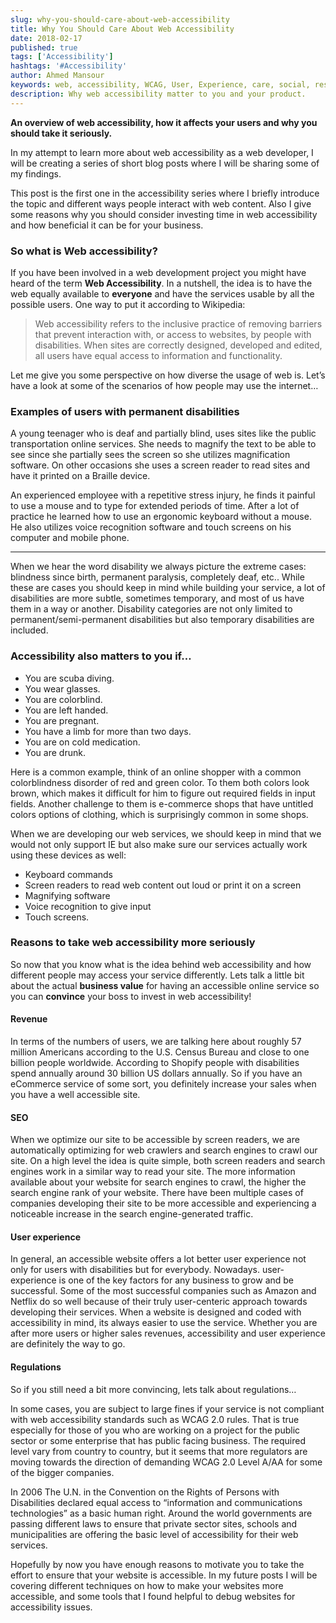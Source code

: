 ```yaml
---
slug: why-you-should-care-about-web-accessibility
title: Why You Should Care About Web Accessibility
date: 2018-02-17
published: true
tags: ['Accessibility']
hashtags: '#Accessibility'
author: Ahmed Mansour
keywords: web, accessibility, WCAG, User, Experience, care, social, responsibility.
description: Why web accessibility matter to you and your product.
---
```


**An overview of web accessibility, how it affects your users and why you should take it seriously.**

In my attempt to learn more about web accessibility as a web developer, I will be creating a series of short blog posts where I will be sharing some of my findings.

This post is the first one in the accessibility series where I briefly introduce the topic and different ways people interact with web content. Also I give some reasons why you should consider investing time in web accessibility and how beneficial it can be for your business.

### So what is Web accessibility?

If you have been involved in a web development project you might have heard of the term **Web Accessibility**. In a nutshell, the idea is to have the web equally available to **everyone** and have the services usable by all the possible users. One way to put it according to Wikipedia:

> Web accessibility refers to the inclusive practice of removing barriers that prevent interaction with, or access to websites, by people with disabilities. When sites are correctly designed, developed and edited, all users have equal access to information and functionality.

Let me give you some perspective on how diverse the usage of web is. Let’s have a look at some of the scenarios of how people may use the internet…

### Examples of users with permanent disabilities

A young teenager who is deaf and partially blind, uses sites like the public transportation online services. She needs to magnify the text to be able to see since she partially sees the screen so she utilizes magnification software. On other occasions she uses a screen reader to read sites and have it printed on a Braille device.

An experienced employee with a repetitive stress injury, he finds it painful to use a mouse and to type for extended periods of time. After a lot of practice he learned how to use an ergonomic keyboard without a mouse. He also utilizes voice recognition software and touch screens on his computer and mobile phone.

---

When we hear the word disability we always picture the extreme cases: blindness since birth, permanent paralysis, completely deaf, etc.. While these are cases you should keep in mind while building your service, a lot of disabilities are more subtle, sometimes temporary, and most of us have them in a way or another. Disability categories are not only limited to permanent/semi-permanent disabilities but also temporary disabilities are included.

### Accessibility also matters to you if…

- You are scuba diving.
- You wear glasses.
- You are colorblind.
- You are left handed.
- You are pregnant.
- You have a limb for more than two days.
- You are on cold medication.
- You are drunk.

Here is a common example, think of an online shopper with a common colorblindness disorder of red and green color. To them both colors look brown, which makes it difficult for him to figure out required fields in input fields. Another challenge to them is e-commerce shops that have untitled colors options of clothing, which is surprisingly common in some shops.

When we are developing our web services, we should keep in mind that we would not only support IE but also make sure our services actually work using these devices as well:

- Keyboard commands
- Screen readers to read web content out loud or print it on a screen
- Magnifying software
- Voice recognition to give input
- Touch screens.

### Reasons to take web accessibility more seriously

So now that you know what is the idea behind web accessibility and how different people may access your service differently. Lets talk a little bit about the actual **business value** for having an accessible online service so you can **convince** your boss to invest in web accessibility!

#### Revenue

In terms of the numbers of users, we are talking here about roughly 57 million Americans according to the U.S. Census Bureau and close to one billion people worldwide. According to Shopify people with disabilities spend annually around 30 billion US dollars annually. So if you have an eCommerce service of some sort, you definitely increase your sales when you have a well accessible site.

#### SEO

When we optimize our site to be accessible by screen readers, we are automatically optimizing for web crawlers and search engines to crawl our site. On a high level the idea is quite simple, both screen readers and search engines work in a similar way to read your site. The more information available about your website for search engines to crawl, the higher the search engine rank of your website. There have been multiple cases of companies developing their site to be more accessible and experiencing a noticeable increase in the search engine-generated traffic.

#### User experience

In general, an accessible website offers a lot better user experience not only for users with disabilities but for everybody. Nowadays. user-experience is one of the key factors for any business to grow and be successful. Some of the most successful companies such as Amazon and Netflix do so well because of their truly user-centeric approach towards developing their services. When a website is designed and coded with accessibility in mind, its always easier to use the service. Whether you are after more users or higher sales revenues, accessibility and user experience are definitely the way to go.

#### Regulations

So if you still need a bit more convincing, lets talk about regulations…

In some cases, you are subject to large fines if your service is not compliant with web accessibility standards such as WCAG 2.0 rules. That is true especially for those of you who are working on a project for the public sector or some enterprise that has public facing business. The required level vary from country to country, but it seems that more regulators are moving towards the direction of demanding WCAG 2.0 Level A/AA for some of the bigger companies.

In 2006 The U.N. in the Convention on the Rights of Persons with Disabilities declared equal access to “information and communications technologies” as a basic human right. Around the world governments are passing different laws to ensure that private sector sites, schools and municipalities are offering the basic level of accessibility for their web services.

Hopefully by now you have enough reasons to motivate you to take the effort to ensure that your website is accessible. In my future posts I will be covering different techniques on how to make your websites more accessible, and some tools that I found helpful to debug websites for accessibility issues.
